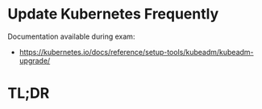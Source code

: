 # Update Kubernetes Frequently

Documentation available during exam:
* https://kubernetes.io/docs/reference/setup-tools/kubeadm/kubeadm-upgrade/

# TL;DR
